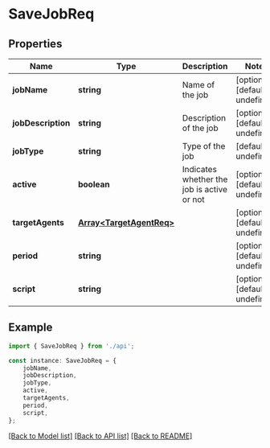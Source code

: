# SaveJobReq


## Properties

Name | Type | Description | Notes
------------ | ------------- | ------------- | -------------
**jobName** | **string** | Name of the job | [optional] [default to undefined]
**jobDescription** | **string** | Description of the job | [optional] [default to undefined]
**jobType** | **string** | Type of the job | [default to undefined]
**active** | **boolean** | Indicates whether the job is active or not | [optional] [default to undefined]
**targetAgents** | [**Array&lt;TargetAgentReq&gt;**](TargetAgentReq.md) |  | [optional] [default to undefined]
**period** | **string** |  | [optional] [default to undefined]
**script** | **string** |  | [optional] [default to undefined]

## Example

```typescript
import { SaveJobReq } from './api';

const instance: SaveJobReq = {
    jobName,
    jobDescription,
    jobType,
    active,
    targetAgents,
    period,
    script,
};
```

[[Back to Model list]](../README.md#documentation-for-models) [[Back to API list]](../README.md#documentation-for-api-endpoints) [[Back to README]](../README.md)
